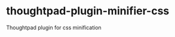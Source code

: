 thoughtpad-plugin-minifier-css
==============================

  Thoughtpad plugin for css minification
